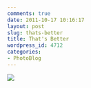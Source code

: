```yaml
---
comments: true
date: 2011-10-17 10:16:17
layout: post
slug: thats-better
title: That's Better
wordpress_id: 4712
categories:
- PhotoBlog
---
```


![](http://ryanfitzer.com/main/wp-content/uploads/2011/10/2011-09-07-at-19-04-09-800x800.jpg)
